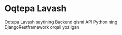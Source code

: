 
# Oqtepa Lavash

Oqtepa Lavash saytining Backend qismi API Python ning DjangoRestframework orqali yozilgan

